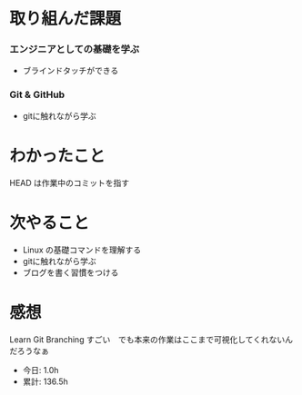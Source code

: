 # 取り組んだ課題
### エンジニアとしての基礎を学ぶ
* ブラインドタッチができる
### Git & GitHub
* gitに触れながら学ぶ
# わかったこと
HEAD は作業中のコミットを指す
# 次やること
* Linux の基礎コマンドを理解する
* gitに触れながら学ぶ
* ブログを書く習慣をつける
# 感想
 Learn Git Branching すごい　でも本来の作業はここまで可視化してくれないんだろうなぁ
* 今日: 1.0h
* 累計: 136.5h
